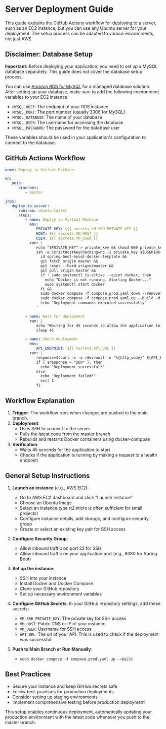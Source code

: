 # Server Deployment Guide

This guide explains the GitHub Actions workflow for deploying to a server, such as an EC2 instance, but you can use any Ubuntu server for your deployment. The setup process can be adapted to various environments, not just AWS.

## Disclaimer: Database Setup

**Important:** Before deploying your application, you need to set up a MySQL database separately. This guide does not cover the database setup process.

You can use [Amazon RDS for MySQL](https://aws.amazon.com/rds/mysql/) for a managed database solution. After setting up your database, make sure to add the following environment variables to your EC2 instance:

- `MYSQL_HOST`: The endpoint of your RDS instance
- `MYSQL_PORT`: The port number (usually 3306 for MySQL)
- `MYSQL_DATABASE`: The name of your database
- `MYSQL_USER`: The username for accessing the database
- `MYSQL_PASSWORD`: The password for the database user

These variables should be used in your application's configuration to connect to the database.

## GitHub Actions Workflow

```yaml
name: Deploy to Virtual Machine

on:
   push:
      branches:
         - master

jobs:
   deploy-to-server:
      runs-on: ubuntu-latest
      steps:
         - name: Deploy to Virtual Machine
           env:
              PRIVATE_KEY: ${{ secrets.VM_SSH_PRIVATE_KEY }}
              HOST: ${{ secrets.VM_HOST }}
              USER: ${{ secrets.VM_USER }}
           run: |
              echo "$PRIVATE_KEY" > private_key && chmod 600 private_key
              ssh -o StrictHostKeyChecking=no -i private_key ${USER}@${HOST} '
                cd spring-boot-mysql-docker-template &&
                git fetch origin master &&
                git reset --hard origin/master &&
                git pull origin master &&
                if ! sudo systemctl is-active --quiet docker; then
                  echo "Docker is not running. Starting Docker..."
                  sudo systemctl start docker
                fi &&
                sudo docker compose -f compose.prod.yaml down --remove-orphans &&
                sudo docker compose -f compose.prod.yaml up --build -d &&
                echo "Deployment commands executed successfully"
              '

         - name: Wait for deployment
           run: |
              echo "Waiting for 45 seconds to allow the application to start..."
              sleep 45

         - name: Check deployment
           env:
              API_ENDPOINT: ${{ secrets.API_URL }}
           run: |
              response=$(curl -s -o /dev/null -w "%{http_code}" ${API_URL}/api/health)
              if [ $response = "200" ]; then
                echo "Deployment successful!"
              else
                echo "Deployment failed!"
                exit 1
              fi
```

## Workflow Explanation

1. **Trigger**: The workflow runs when changes are pushed to the main branch.
2. **Deployment**:
    - Uses SSH to connect to the server
    - Pulls the latest code from the master branch
    - Rebuilds and restarts Docker containers using docker-compose
3. **Verification**:
    - Waits 45 seconds for the application to start
    - Checks if the application is running by making a request to a health endpoint

## General Setup Instructions

1. **Launch an instance** (e.g., AWS EC2):
    - Go to AWS EC2 dashboard and click "Launch Instance"
    - Choose an Ubuntu Image
    - Select an instance type (t2.micro is often sufficient for small projects)
    - Configure instance details, add storage, and configure security group
    - Create or select an existing key pair for SSH access

2. **Configure Security Group**:
    - Allow inbound traffic on port 22 for SSH
    - Allow inbound traffic on your application port (e.g., 8080 for Spring Boot)

3. **Set up the instance**:
    - SSH into your instance
    - Install Docker and Docker Compose
    - Clone your GitHub repository
    - Set up necessary environment variables

4. **Configure GitHub Secrets**:
   In your GitHub repository settings, add these secrets:
    - `VM_SSH_PRIVATE_KEY`: The private key for SSH access
    - `VM_HOST`: Public DNS or IP of your instance
    - `VM_USER`: Username for SSH access 
    - `API_URL`: The url of your API. This is used to check if the deployment was successful

5. **Push to Main Branch or Run Manually**:
    - ```sudo docker compose -f compose.prod.yaml up --build```

## Best Practices

- Secure your instance and keep GitHub secrets safe
- Follow best practices for production deployments
- Consider setting up staging environments
- Implement comprehensive testing before production deployment

This setup enables continuous deployment, automatically updating your production environment with the latest code whenever you push to the master branch.